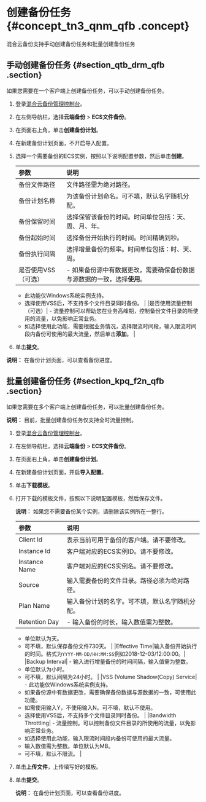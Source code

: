 # 创建备份任务 {#concept_tn3_qnm_qfb .concept}

混合云备份支持手动创建备份任务和批量创建备份任务

## 手动创建备份任务 {#section_qtb_drm_qfb .section}

如果您需要在一个客户端上创建备份任务，可以手动创建备份任务。

1.  登录[混合云备份管理控制台](https://hbr.console.aliyun.com)。
2.  在左侧导航栏，选择**云端备份** \> **ECS文件备份**。
3.  在页面右上角，单击**创建备份计划**。
4.  在新建备份计划页面，不开启导入配置。
5.  选择一个需要备份的ECS实例，按照以下说明配置参数，然后单击**创建**。

    |参数|说明|
    |:-|:-|
    |备份文件路径|文件路径需为绝对路径。|
    |备份计划名称|为该备份计划命名。可不填，默认名字随机分配。|
    |备份保留时间|选择保留该备份的时间。时间单位包括：天、周、月、年。|
    |备份起始时间|选择备份开始执行的时间。时间精确到秒。|
    |备份执行间隔|选择增量备份的频率。时间单位包括：时、天、周。|
    |是否使用VSS（可选）|     -   如果备份源中有数据更改，需要确保备份数据与源数据的一致，选择**使用**。
    -   此功能仅Windows系统实例支持。
    -   选择使用VSS后，不支持多个文件目录同时备份。
 |
    |是否使用流量控制（可选）|     -   流量控制可以帮助您在业务高峰期，控制备份文件目录的所使用的流量，以免影响正常业务。
    -   如选择使用此功能，需要根据业务情况，选择限流时间段，输入限流时间段内备份可使用的最大流量，然后单击**添加**。
 |

6.  单击**提交**。

**说明：** 在备份计划页面，可以查看备份进度。

## 批量创建备份任务 {#section_kpq_f2n_qfb .section}

如果您需要在多个客户端上创建备份任务，可以批量创建备份任务。

**说明：** 目前，批量创建备份任务仅支持全时流量控制。

1.  登录[混合云备份管理控制台](https://hbr.console.aliyun.com)。
2.  在左侧导航栏，选择**云端备份** \> **ECS文件备份**。
3.  在页面右上角，单击**创建备份计划**。
4.  在新建备份计划页面，开启**导入配置**。
5.  单击**下载模板**。
6.  打开下载的模板文件，按照以下说明配置模板，然后保存文件。

    **说明：** 如果您不需要备份某个实例，请删除该实例所在一整行。

    |参数|说明|
    |:-|:-|
    |Client Id|表示当前可用于备份的客户端。请不要修改。|
    |Instance Id|客户端对应的ECS实例ID。请不要修改。|
    |Instance Name|客户端对应的ECS实例名。请不要修改。|
    |Source|输入需要备份的文件目录。路径必须为绝对路径。|
    |Plan Name|输入备份计划的名字。可不填，默认名字随机分配。|
    |Retention Day|     -   输入备份的时长，输入数值需为整数。
    -   单位默认为天。
    -   可不填，默认保存备份文件730天。
 |
    |Effective Time|输入备份开始执行的时间。格式为`YYYY-MM-DD/HH:MM:SS`例如2018-12-03/12:00:00。|
    |Backup Interval|     -   输入进行增量备份的时间间隔，输入值需为整数。
    -   单位默认为小时。
    -   可不填，默认间隔为24小时。
 |
    |VSS \(Volume Shadow\(Copy\) Service|     -   此功能仅Windows系统实例支持。
    -   如果备份源中有数据更改，需要确保备份数据与源数据的一致，可使用此功能。
    -   如需使用输入Y，不使用输入N。可不填，默认不使用。
    -   选择使用VSS后，不支持多个文件目录同时备份。
 |
    |Bandwidth Throttling|     -   流量控制。可以控制备份文件目录的所使用的流量，以免影响正常业务。
    -   如选择使用此功能，输入限流时间段内备份可使用的最大流量。
    -   输入数值需为整数。单位默认为MB。
    -   可不填，默认不限流。
 |

7.  单击**上传文件**，上传填写好的模板。
8.  单击**提交**。

    **说明：** 在备份计划页面，可以查看备份进度。



